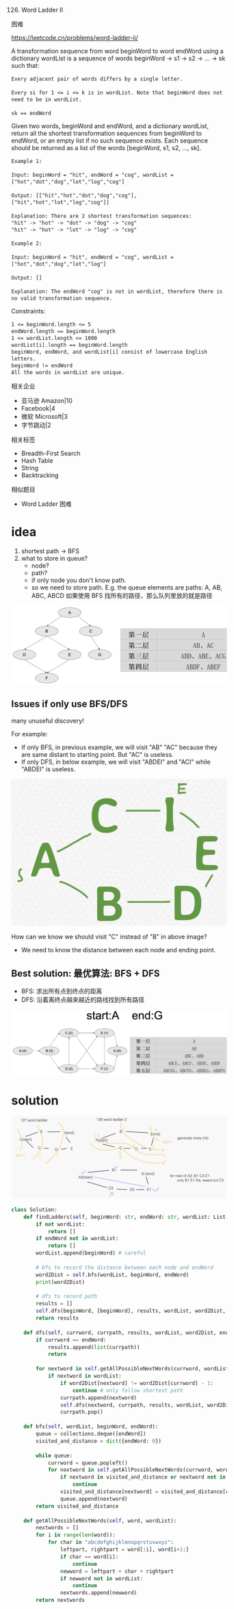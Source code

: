 126. Word Ladder II

困难


https://leetcode.cn/problems/word-ladder-ii/



A transformation sequence from word beginWord to word endWord using a dictionary wordList is a sequence of words beginWord -> s1 -> s2 -> ... -> sk such that:
```
Every adjacent pair of words differs by a single letter.

Every si for 1 <= i <= k is in wordList. Note that beginWord does not need to be in wordList.

sk == endWord
```


Given two words, beginWord and endWord, and a dictionary wordList, return all the shortest transformation sequences from beginWord to endWord, or an empty list if no such sequence exists. Each sequence should be returned as a list of the words [beginWord, s1, s2, ..., sk].

 
```
Example 1:

Input: beginWord = "hit", endWord = "cog", wordList = ["hot","dot","dog","lot","log","cog"]

Output: [["hit","hot","dot","dog","cog"],["hit","hot","lot","log","cog"]]

Explanation: There are 2 shortest transformation sequences:
"hit" -> "hot" -> "dot" -> "dog" -> "cog"
"hit" -> "hot" -> "lot" -> "log" -> "cog"

Example 2:

Input: beginWord = "hit", endWord = "cog", wordList = ["hot","dot","dog","lot","log"]

Output: []

Explanation: The endWord "cog" is not in wordList, therefore there is no valid transformation sequence.
``` 

Constraints:
```
1 <= beginWord.length <= 5
endWord.length == beginWord.length
1 <= wordList.length <= 1000
wordList[i].length == beginWord.length
beginWord, endWord, and wordList[i] consist of lowercase English letters.
beginWord != endWord
All the words in wordList are unique.
```


相关企业

- 亚马逊 Amazon|10
- Facebook|4
- 微软 Microsoft|3
- 字节跳动|2

相关标签
- Breadth-First Search
- Hash Table
- String
- Backtracking

相似题目
- Word Ladder
困难

# idea

1. shortest path -> BFS
2. what to store in queue?
   - node? 
   - path? 
   - if only node you don't know path.
   - so we need to store path. E.g. the queue elements are paths: A, AB, ABC, ABCD 如果使用 BFS 找所有的路径，那么队列里放的就是路径

![](../note/126.png)

## Issues if only use BFS/DFS

many unuseful discovery!

For example:
- If only BFS, in previous example, we will visit "AB" "AC" because they are same distant to starting point. But "AC" is useless.
- If only DFS, in below example, we will visit "ABDEI"  and "ACI" while "ABDEI" is useless. 

![](../note/126-2.png)

How can we know we should visit "C" instead of "B" in above image? 
- We need to know the distance between each node and ending point.

## Best solution: 最优算法: BFS + DFS

- BFS: 求出所有点到终点的距离 
- DFS: 沿着离终点越来越近的路线找到所有路径

![](../note/126-3.png)


# solution

![](../note/126-4.png)

```py
class Solution:
    def findLadders(self, beginWord: str, endWord: str, wordList: List[str]) -> List[List[str]]:
        if not wordList:
            return []
        if endWord not in wordList:
            return []
        wordList.append(beginWord) # careful
        
        # bfs to record the distance between each node and endWord
        word2Dist = self.bfs(wordList, beginWord, endWord)
        print(word2Dist)

        # dfs to record path
        results = []
        self.dfs(beginWord, [beginWord], results, wordList, word2Dist, endWord)
        return results

    def dfs(self, currword, currpath, results, wordList, word2Dist, endWord):
        if currword == endWord:
            results.append(list(currpath))
            return
        
        for nextword in self.getAllPossibleNextWords(currword, wordList):
            if nextword in wordList:
                if word2Dist[nextword] != word2Dist[currword] - 1:
                    continue # only follow shortest path
                currpath.append(nextword)
                self.dfs(nextword, currpath, results, wordList, word2Dist, endWord)
                currpath.pop()

    def bfs(self, wordList, beginWord, endWord):
        queue = collections.deque([endWord])
        visited_and_distance = dict({endWord: 0}) 

        while queue:
            currword = queue.popleft()
            for nextword in self.getAllPossibleNextWords(currword, wordList):
                if nextword in visited_and_distance or nextword not in wordList:
                    continue
                visited_and_distance[nextword] = visited_and_distance[currword] + 1
                queue.append(nextword)
        return visited_and_distance

    def getAllPossibleNextWords(self, word, wordList):
        nextwords = []
        for i in range(len(word)):
            for char in "abcdefghijklmnopqrstuvwxyz":
                leftpart, rightpart = word[:i], word[i+1:]
                if char == word[i]:
                    continue
                newword = leftpart + char + rightpart
                if newword not in wordList:
                    continue
                nextwords.append(newword)
        return nextwords
```
